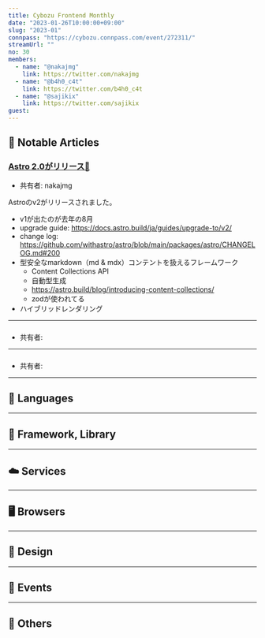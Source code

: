 ```yaml
---
title: Cybozu Frontend Monthly
date: "2023-01-26T10:00:00+09:00"
slug: "2023-01"
connpass: "https://cybozu.connpass.com/event/272311/"
streamUrl: ""
no: 30
members:
  - name: "@nakajmg"
    link: https://twitter.com/nakajmg
  - name: "@b4h0_c4t"
    link: https://twitter.com/b4h0_c4t
  - name: "@sajikix"
    link: https://twitter.com/sajikix
guest:
---
```


## 👀 Notable Articles

### [Astro 2.0がリリース🎉](https://astro.build/blog/astro-2/)

- 共有者: nakajmg

Astroのv2がリリースされました。

- v1が出たのが去年の8月
- upgrade guide: https://docs.astro.build/ja/guides/upgrade-to/v2/
- change log: https://github.com/withastro/astro/blob/main/packages/astro/CHANGELOG.md#200
- 型安全なmarkdown（md & mdx）コンテントを扱えるフレームワーク
  - Content Collections API
  - 自動型生成
  - https://astro.build/blog/introducing-content-collections/
  - zodが使われてる
- ハイブリッドレンダリング

---

### []()

- 共有者: []()

---

### []()

- 共有者: []()

---

## 💬 Languages

---

## 📖 Framework, Library

---

## ☁️ Services

---

## 🖥 Browsers

---

## 🎨 Design

---

## 📢 Events

---

## 🦆 Others
